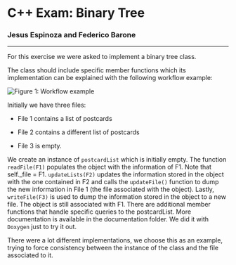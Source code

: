 # C++ Exam: Binary Tree

### Jesus Espinoza and Federico Barone

--------------------------------



For this exercise we were asked to implement a binary tree class.

The class should include specific member functions which its implementation can be explained with the following workflow example:

![Figure 1: Workflow example](./documentation/images/py_workflow.png)

Initially we have three files:

* File 1 contains a list of postcards

* File 2 contains a different list of postcards

* File 3 is empty.

We create an instance of ```postcardList``` which is initially empty. The function ```readFile(F1)``` populates the object with the information of F1. Note that self._file = F1. ```updateLists(F2)``` updates the information stored in the object with the one contained in F2 and calls the ```updateFile()``` function to dump the new information in File 1 (the file associated with the object). Lastly, ```writeFile(F3)``` is used to dump the information stored in the object to a new file. The object is still associated with F1.  There are additional member functions that handle specific queries to the postcardList. More documentation is available in the documentation folder. We did it with ```Doxygen``` just to try it out.

There were a lot different implementations, we choose this as an example, trying to force consistency between the instance of the class and the file associated to it. 
